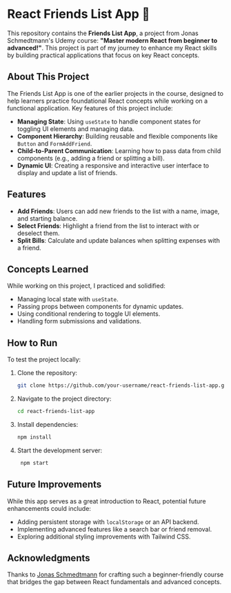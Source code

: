 # React Friends List App 🌟

This repository contains the **Friends List App**, a project from Jonas Schmedtmann's Udemy course: **"Master modern React from beginner to advanced!"**. This project is part of my journey to enhance my React skills by building practical applications that focus on key React concepts.

## About This Project

The Friends List App is one of the earlier projects in the course, designed to help learners practice foundational React concepts while working on a functional application. Key features of this project include:

- **Managing State**: Using `useState` to handle component states for toggling UI elements and managing data.
- **Component Hierarchy**: Building reusable and flexible components like `Button` and `FormAddFriend`.
- **Child-to-Parent Communication**: Learning how to pass data from child components (e.g., adding a friend or splitting a bill).
- **Dynamic UI**: Creating a responsive and interactive user interface to display and update a list of friends.

## Features

- **Add Friends**: Users can add new friends to the list with a name, image, and starting balance.
- **Select Friends**: Highlight a friend from the list to interact with or deselect them.
- **Split Bills**: Calculate and update balances when splitting expenses with a friend.

## Concepts Learned

While working on this project, I practiced and solidified:

- Managing local state with `useState`.
- Passing props between components for dynamic updates.
- Using conditional rendering to toggle UI elements.
- Handling form submissions and validations.

## How to Run

To test the project locally:

1. Clone the repository:

   ```bash
   git clone https://github.com/your-username/react-friends-list-app.git
   ```

2. Navigate to the project directory:

   ```bash
   cd react-friends-list-app
   ```

3. Install dependencies:

   ```bash
   npm install
   ```

4. Start the development server:

   ```bash
    npm start
   ```

## Future Improvements

While this app serves as a great introduction to React, potential future enhancements could include:

- Adding persistent storage with `localStorage` or an API backend.
- Implementing advanced features like a search bar or friend removal.
- Exploring additional styling improvements with Tailwind CSS.

## Acknowledgments

Thanks to [Jonas Schmedtmann](https://www.udemy.com/user/jonasschmedtmann/) for crafting such a beginner-friendly course that bridges the gap between React fundamentals and advanced concepts.
